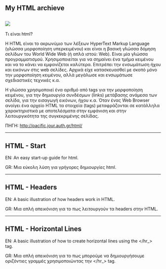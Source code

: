 My HTML archieve 
-------------------
![](https://th.bing.com/th/id/OIP.VllfJPORxu9Nx1-Te64GPQHaEo?pid=ImgDet&rs=1)
---------------------------------------------------------------------------------------------------------------------------------------------------------------------------------
Τι είναι html?

 

H HTML είναι το ακρωνύμιο των λέξεων HyperText Markup Language (γλώσσα μορφοποίηση υπερκειμένου) και είναι η βασική γλώσσα δόμηση σελίδων του World Wide Web (ή απλά ιστού: Web). Είναι μία γλώσσα προγραμματισμού. Χρησιμοποιείται για να σημαίνει ένα τμήμα κειμένου και να το κάνει να εμφανίζεται καλύτερα. Επιτρέπει την ενσωμάτωση ήχου και εικόνων στις web σελίδες. Αρχικά είχε κατασκευασθεί με σκοπό μόνο την μορφοποίηση κειμένου, αλλά μεγάλωσε και ενσωμάτωσε σχεδιαστικές τεχνικές κ.α.

Η γλώσσα χρησιμοποιεί ένα αριθμό από tags για την μορφοποίηση κειμένου, για την δημιουργία συνδέσμων (links) μετάβασης ανάμεσα των σελίδα, για την εισαγωγή εικόνων, ήχου κ.α. Όταν ένας Web Browser ανοίγει ένα αρχείο HTML τα στοιχεία (tags) μεταφράζονται σε κατάλληλα χαρακτηριστικά με αποτελέσματα στην εμφάνιση και στην λειτουργικότητα της συγκεκριμένης σελίδας.

ΠΗΓΗ: http://pacific.jour.auth.gr/html/

---------------------------------------------------------------------------------------------------------------------------------------------------------------------------------
HTML - Start
---------------------------------------------------------------------------------------------------------------------------------------------------------------------------------
EN: An easy start-up guide for html.


GR: Μια εύκολη λύση για γρήγορες δημιουργίες html.


---------------------------------------------------------------------------------------------------------------------------------------------------------------------------------
HTML - Headers
---------------------------------------------------------------------------------------------------------------------------------------------------------------------------------
EN: A basic illustration of how headers work in HTML.


GR: Μια απλή απεικόνιση για το πως λειτουργούν τα headers στην HTML.





---------------------------------------------------------------------------------------------------------------------------------------------------------------------------------
HTML - Horizontal Lines
---------------------------------------------------------------------------------------------------------------------------------------------------------------------------------
EN: A basic illustration of how to create horizontal lines using the </hr_> tag.


GR: Μια απλή απεικόνιση για το πως μπορούμε να δημιουργήσουμε οριζόντιες γραμμές χρησιμοποιώντας την </hr_> tag.
